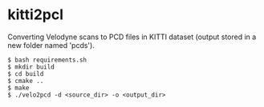 # kitti2pcl
Converting Velodyne scans to PCD files in KITTI dataset (output stored in a new folder named 'pcds').

```
$ bash requirements.sh
$ mkdir build
$ cd build
$ cmake ..
$ make
$ ./velo2pcd -d <source_dir> -o <output_dir>
```
